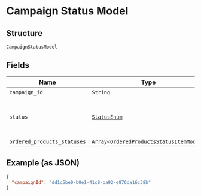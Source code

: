 
# Campaign Status Model

## Structure

`CampaignStatusModel`

## Fields

| Name | Type | Tags | Description |
|  --- | --- | --- | --- |
| `campaign_id` | `String` | Required | - |
| `status` | [`StatusEnum`](../../doc/models/status-enum.md) | Optional | Status of the campaign. One of the following |
| `ordered_products_statuses` | [`Array<OrderedProductsStatusItemModel>`](../../doc/models/ordered-products-status-item-model.md) | Optional | - |

## Example (as JSON)

```json
{
  "campaignId": "dd1c5be0-b0e1-41c8-ba92-e876da16c38b"
}
```

